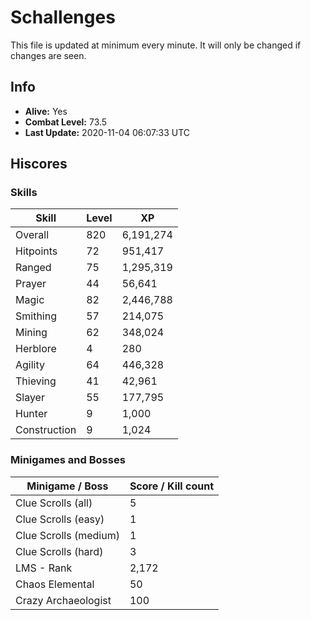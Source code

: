# Schallenges

This file is updated at minimum every minute. It will only be changed if changes are seen.

## Info

 - **Alive:** Yes
 - **Combat Level:** 73.5
 - **Last Update:** 2020-11-04 06:07:33 UTC

## Hiscores

### Skills

| Skill | Level | XP |
|--|--|--|
| Overall | 820 | 6,191,274 |
| Hitpoints | 72 | 951,417 |
| Ranged | 75 | 1,295,319 |
| Prayer | 44 | 56,641 |
| Magic | 82 | 2,446,788 |
| Smithing | 57 | 214,075 |
| Mining | 62 | 348,024 |
| Herblore | 4 | 280 |
| Agility | 64 | 446,328 |
| Thieving | 41 | 42,961 |
| Slayer | 55 | 177,795 |
| Hunter | 9 | 1,000 |
| Construction | 9 | 1,024 |

### Minigames and Bosses

| Minigame / Boss | Score / Kill count |
|--|--|
| Clue Scrolls (all) | 5 |
| Clue Scrolls (easy) | 1 |
| Clue Scrolls (medium) | 1 |
| Clue Scrolls (hard) | 3 |
| LMS - Rank | 2,172 |
| Chaos Elemental | 50 |
| Crazy Archaeologist | 100 |
